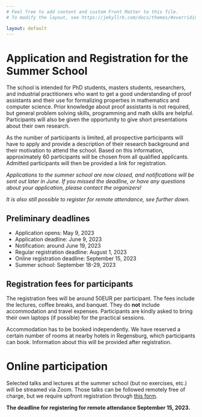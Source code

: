 ```yaml
---
# Feel free to add content and custom Front Matter to this file.
# To modify the layout, see https://jekyllrb.com/docs/themes/#overriding-theme-defaults

layout: default
---
```


# Application and Registration for the Summer School #

The school is intended for PhD students, masters students, researchers, and industrial practitioners
who want to get a good understanding of proof assistants and their use for formalizing properties
in mathematics and computer science. Prior knowledge about proof assistants is not required, but
general problem solving skills, programming and math skills are helpful. Participants will also be given the
opportunity to give short presentations about their own research.

As the number of participants is limited, all prospective participants will have to apply and provide a description
of their research background and their motivation to attend the school. Based on this information,
approximately 60 participants will be chosen from all qualified applicants. Admitted participants will then be
provided a link for registration.

*Applications to the summer school are now closed, and notifications will be sent out later in June. If you missed the deadline, or have any questions about your application, please contact the organizers!*

*It is also still possible to register for remote attendance, see further down.*

## Preliminary deadlines ##

* Application opens: May 9, 2023
* Application deadline: June 9, 2023
* Notification: around June 19, 2023
* Regular registration deadline: August 1, 2023
* Online registration deadline: September 15, 2023
* Summer school: September 18-29, 2023

## Registration fees for participants ##

The registration fees will be around 50EUR per participant. The fees
include the lectures, coffee breaks, and banquet.  They do **not** include
accommodation and travel expenses. Participants are kindly asked to
bring their own laptops (if possible) for the practical sessions.

Accommodation has to be booked independently. We have reserved a certain
number of rooms at nearby hotels in Regensburg, which
participants can book. Information about this will be provided after
registration.

# Online participation

Selected talks and lectures at the summer school (but no exercises,
etc.) will be streamed via Zoom. Those talks can be followed remotely
free of charge, but we require upfront registration through [this
form](https://forms.gle/TLWP4kpiuqwBsc7D8).

**The deadline for registering for remote attendance September 15, 2023.**

